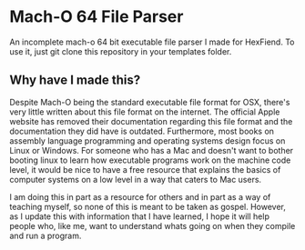 Mach-O 64 File Parser
====================

An incomplete mach-o 64 bit executable file parser I made for HexFiend.
To use it, just git clone this repository in your templates folder.

Why have I made this?
----------------------

Despite Mach-O being the standard executable file format for OSX, there's very little written about this file format on the internet. The official Apple website has removed their documentation regarding this file format and the documentation they did have is outdated. Furthermore, most books on assembly language programming and operating systems design focus on Linux or Windows. For someone who has a Mac and doesn't want to bother booting linux to learn how executable programs work on the machine code level, it would be nice to have a free resource that explains the basics of computer systems on a low level in a way that caters to Mac users. 

I am doing this in part as a resource for others and in part as a way of teaching myself, so none of this is meant to be taken as gospel. However, as I update this with information that I have learned, I hope it will help people who, like me, want to understand whats going on when they compile and run a program.